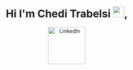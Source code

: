 <h1 align="center"> Hi I'm Chedi Trabelsi <img src="https://blog.joypixels.com/content/images/2019/06/waving_hand_sign_1024.gif" width="30px">,</h1>
<p align="center">
  <a href="https://www.linkedin.com/in/chedi-trabelsi-0b8861230/"><img src="https://upload.wikimedia.org/wikipedia/commons/c/ca/LinkedIn_logo_initials.png" alt="LinkedIn" width="100" height="100"></a>
</p>

